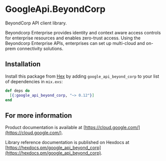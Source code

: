 # GoogleApi.BeyondCorp

BeyondCorp API client library.

Beyondcorp Enterprise provides identity and context aware access controls for enterprise resources and enables zero-trust access. Using the Beyondcorp Enterprise APIs, enterprises can set up multi-cloud and on-prem connectivity solutions.

## Installation

Install this package from [Hex](https://hex.pm) by adding
`google_api_beyond_corp` to your list of dependencies in `mix.exs`:

```elixir
def deps do
  [{:google_api_beyond_corp, "~> 0.12"}]
end
```

## For more information

Product documentation is available at [https://cloud.google.com/](https://cloud.google.com/).

Library reference documentation is published on Hexdocs at
[https://hexdocs.pm/google_api_beyond_corp](https://hexdocs.pm/google_api_beyond_corp).
